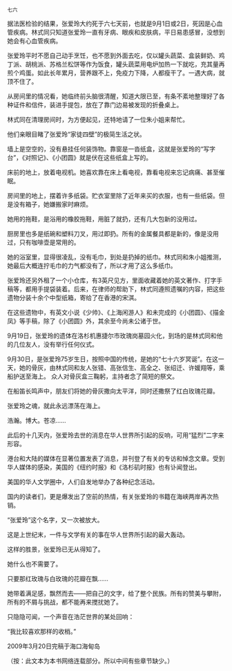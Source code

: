     七六 

   据法医检验的结果，张爱玲大约死于六七天前，也就是9月1日或2日，死因是心血管疾病。林式同只知道张爱玲一直有牙病、眼疾和皮肤病，平日易患感冒，没想到她会有心血管疾病。

   张爱玲平时不愿自己动手烹饪，也不愿到外面去吃，仅以罐头蔬菜、盒装鲜奶、鸡丁派、胡桃派、苏格兰松饼等作为饭食，罐头蔬菜用电炉加热一下就吃，充其量再煎个鸡蛋。如此长年累月，营养跟不上，免疫力下降，人都瘦干了。一遇大病，就顶不住了。

   从房间里的情况看，她临终前头脑很清醒，知道大限已至，有条不紊地整理好了各种证件和信件，装进手提包，放在了靠门边易被发现的折叠桌上。

   林式同在清理房间时，为方便起见，还特地请了一位朱小姐来帮忙。

   他们亲眼目睹了张爱玲“家徒四壁”的极简生活之状。

   墙上是空空的，没有悬挂任何装饰物。靠窗是一沓纸盒，这就是张爱玲的“写字台”，《对照记》、《小团圆》就是伏在这些纸盒上写的。

   床前的地上，放着电视机。她喜欢靠在床上看电视，靠看电视来忘记病痛、甚至催眠。

   房间里的地上，摆着许多纸袋。贮衣室里除了近年来买的衣服，也有一些纸袋。但是没有箱子，她嫌搬家时麻烦。

   她用的拖鞋，是浴用的橡胶拖鞋，用脏了就扔，还有几大包新的没用过。

   厨房里也多是纸碗和塑料刀叉，用过即扔。所有的金属餐具都是新的，像是没用过，只有咖啡壶是常用的。

   她的浴室里，显得很凌乱，没有毛巾，到处是扔掉的纸巾。林式同和朱小姐推测，她最后大概连拧毛巾的力气都没有了，所以才用了这么多纸巾。

   张爱玲还另外租了一个小仓库，有3英尺见方，里面收藏着她的英文著作、打字手稿等，都用手提袋装着。后来，在律师的帮助下，林式同遵照遗嘱的内容，把这些遗物分装十余个中型纸箱，寄给了在香港的宋淇。

   在这些遗物中，有英文小说《少帅》、《上海闲游人》和未完成的《小团圆》、《描金凤》等手稿，除了《小团圆》外，其余至今尚未公诸于世。

   9月19日，张爱玲的遗体在洛杉机惠捷尔市玫瑰岗墓园火化，到场的是林式同和他的几位友人，没有举行任何仪式。

   9月30日，是张爱玲75岁生日，按照中国的传统，是她的“七十六岁冥诞”。在这一天，她的骨灰，由林式同和友人张错、高张信生、高全之、张绍迁、许媛翔等，乘船护送至海上。 众人对骨灰盒三鞠躬，主持者念了简短的祭文。

   在船笛长鸣声中，朋友们将她的骨灰撒向太平洋，同时还撒祭了红白玫瑰花瓣。

   张爱玲之魂，就此永远漂荡在海上。

   浩瀚。博大。苍凉……

   此后的十几天内，张爱玲去世的消息在华人世界所引起的反响，可用“猛烈”二字来形容。

   港台和大陆的媒体在显著位置发表了消息，并刊登了有关的专访和悼念文章。受到华人媒体的感染，美国的《纽约时报》和《洛杉矶时报》也有讣闻登出。

   美国的华人文学圈中，人们自发地举办了各种纪念活动。

   国内的读者们，更是爆发出了空前的热情，有关张爱玲的书籍在海峡两岸再次热销。

   “张爱玲”这个名字，又一次被放大。

   这是上世纪末，一件与文学有关的事在华人世界所引起的最大轰动。

   这样的胜景，张爱玲已无从得知了。

   她什么也不需要了。

   只要那红玫瑰与白玫瑰的花瓣在飘……

   她带着满足感，飘然而去——把自己的文字，给了整个民族。所有的赞美与攀附，所有的不屑与挑战，都不能再来搅扰她了。

   只隐隐可闻，一个声音在浩茫世界的某处回响：

   “我比较喜欢那样的收梢。”

   2009年3月20日完稿于海口海甸岛

   （按：此文本为本书网络连载部分。所以中间有些章节缺少。）

